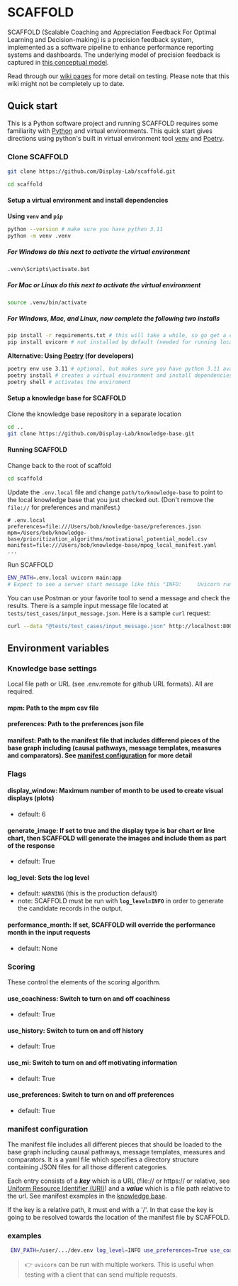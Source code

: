 # SCAFFOLD

SCAFFOLD (Scalable Coaching and Appreciation Feedback For Optimal Learning and Decision-making) is a precision feedback system, implemented as a software pipeline to enhance performance reporting systems and dashboards. The underlying model of precision feedback is captured in [this conceptual model](https://onlinelibrary.wiley.com/doi/full/10.1002/lrh2.10419).

Read through our [wiki pages](https://github.com/Display-Lab/scaffold/wiki) for more detail on testing. Please note that this wiki might not be completely up to date.

## Quick start

This is a Python software project and running SCAFFOLD requires some familiarity with [Python](https://www.python.org/downloads/) and virtual environments. This quick start gives directions using python's built in virtual environment tool [venv](https://docs.python.org/3/library/venv.html) and [Poetry](https://python-poetry.org/).

### Clone SCAFFOLD

```zsh
git clone https://github.com/Display-Lab/scaffold.git

cd scaffold
```

#### Setup a virtual environment and install dependencies

**Using `venv` and `pip`**

```zsh
python --version # make sure you have python 3.11
python -m venv .venv
```

##### For Windows do this next to activate the virtual environment

```zsh
.venv\Scripts\activate.bat
```

##### For Mac or Linux do this next to activate the virtual environment

```zsh
source .venv/bin/activate
```

##### For Windows, Mac, and Linux, now complete the following two installs

```zsh
pip install -r requirements.txt # this will take a while, so go get a cup of coffee
pip install uvicorn # not installed by default (needed for running locally)
```

**Alternative: Using [Poetry](https://python-poetry.org/) (for developers)**

```zsh
poetry env use 3.11 # optional, but makes sure you have python 3.11 available
poetry install # creates a virtual environment and install dependencies
poetry shell # activates the enviroment
```

#### Setup a knowledge base for SCAFFOLD

Clone the knowledge base repository in a separate location

```zsh
cd ..
git clone https://github.com/Display-Lab/knowledge-base.git 
```

#### Running SCAFFOLD

Change back to the root of scaffold

```zsh
cd scaffold
```

Update the `.env.local` file and change `path/to/knowledge-base` to point to the local knowledge base that you just checked out. (Don't remove the `file://` for preferences and manifest.)

```properties
# .env.local
preferences=file:///Users/bob/knowledge-base/preferences.json 
mpm=/Users/bob/knowledge-base/prioritization_algorithms/motivational_potential_model.csv
manifest=file:///Users/bob/knowledge-base/mpog_local_manifest.yaml
...
```

Run SCAFFOLD

```zsh
ENV_PATH=.env.local uvicorn main:app
# Expect to see a server start message like this "INFO:     Uvicorn running on http://127.0.0.1:8000 (Press CTRL+C to quit)"
```

You can use Postman or your favorite tool to send a message and check the results. There is a sample input message file located at `tests/test_cases/input_message.json`. Here is a sample `curl` request:

```zsh
curl --data "@tests/test_cases/input_message.json" http://localhost:8000/createprecisionfeedback/
```

## Environment variables

### Knowledge base settings

Local file path or URL (see .env.remote for github URL formats). All are required.

#### mpm: Path to the mpm csv file

#### preferences: Path to the preferences json file

#### manifest: Path to the manifest file that includes differend pieces of the base graph including (causal pathways, message templates, measures and comparators). See [manifest configuration](#manifest-configuration) for more detail

### Flags

#### display_window: Maximum number of month to be used to create visual displays (plots)

- default: 6

#### generate_image: If set to true and the display type is bar chart or line chart, then SCAFFOLD will generate the images and include them as part of the response

- default: True

#### log_level: Sets the log level

- default: `WARNING` (this is the production defauslt)
- note: SCAFFOLD must be run with **`log_level=INFO`** in order to generate the candidate records in the output.

#### performance_month: If set, SCAFFOLD will override the performance month in the input requests

- default: None

### Scoring

These control the elements of the scoring algorithm.

#### use_coachiness: Switch to turn on and off coachiness

- default: True

#### use_history: Switch to turn on and off history

- default: True

#### use_mi: Switch to turn on and off motivating information

- default: True

#### use_preferences: Switch to turn on and off preferences

- default: True

### manifest configuration

The manifest file includes all different pieces that should be loaded to the base graph including causal pathways, message templates, measures and comparators. It is a yaml file which specifies a directory structure containing JSON files for all those different categories.

Each entry consists of a ***key*** which is a URL (file:// or https:// or relative, see [Uniform Resource Identifier (URI)](https://datatracker.ietf.org/doc/html/rfc3986)) and a ***value*** which is a file path relative to the url. See manifest examples in the [knowledge base](https://github.com/Display-Lab/knowledge-base).

If the key is a relative path, it must end with a '/'. In that case the key is going to be resolved towards the location of the manifest file by SCAFFOLD.

### examples

```zsh
 ENV_PATH=/user/.../dev.env log_level=INFO use_preferences=True use_coachiness=True use_mi=True generate_image=False uvicorn main:app --workers=5
```

> :point_right: `uvicorn` can be run with multiple workers. This is useful when testing with a client that can send multiple requests.
